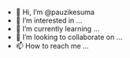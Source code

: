 - 👋 Hi, I’m @pauzikesuma
- 👀 I’m interested in ...
- 🌱 I’m currently learning ...
- 💞️ I’m looking to collaborate on ...
- 📫 How to reach me ...

<!---
pauzikesuma/pauzikesuma is a ✨ special ✨ repository because its `README.md` (this file) appears on your GitHub profile.
You can click the Preview link to take a look at your changes.
--->
